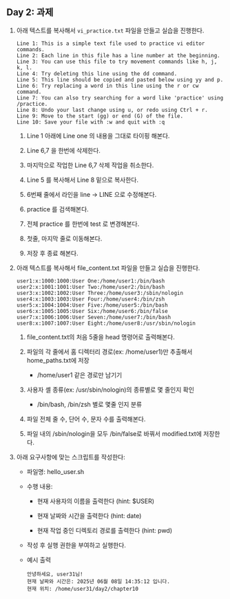 ## Day 2: 과제



1. 아래 텍스트를 복사해서 `vi_practice.txt` 파일을 만들고 실습을 진행한다.

    ```
    Line 1: This is a simple text file used to practice vi editor commands.
    Line 2: Each line in this file has a line number at the beginning.
    Line 3: You can use this file to try movement commands like h, j, k, l.
    Line 4: Try deleting this line using the dd command.
    Line 5: This line should be copied and pasted below using yy and p.
    Line 6: Try replacing a word in this line using the r or cw command.
    Line 7: You can also try searching for a word like 'practice' using /practice.
    Line 8: Undo your last change using u, or redo using Ctrl + r.
    Line 9: Move to the start (gg) or end (G) of the file.
    Line 10: Save your file with :w and quit with :q
    ```

    1. Line 1 아래에 Line one 의 내용을 그대로 타이핑 해본다.

    2. Line 6,7 을 한번에 삭제한다.

    3. 마지막으로 작업한 Line 6,7 삭제 작업을 취소한다.

    4. Line 5 를 복사해서 Line 8 밑으로 복사한다.

    5. 6번째 줄에서 라인을 line -> LINE 으로 수정해본다.

    6. practice 를 검색해본다.

    7. 전체 practice 를 한번에 test 로 변경해본다.

    8. 첫줄, 마지막 줄로 이동해본다.

    9. 저장 후 종료 해본다.

2. 아래 텍스트를 복사해서 file_content.txt 파일을 만들고 실습을 진행한다.

    ```
    user1:x:1000:1000:User One:/home/user1:/bin/bash
    user2:x:1001:1001:User Two:/home/user2:/bin/bash
    user3:x:1002:1002:User Three:/home/user3:/sbin/nologin
    user4:x:1003:1003:User Four:/home/user4:/bin/zsh
    user5:x:1004:1004:User Five:/home/user5:/bin/bash
    user6:x:1005:1005:User Six:/home/user6:/bin/false
    user7:x:1006:1006:User Seven:/home/user7:/bin/bash
    user8:x:1007:1007:User Eight:/home/user8:/usr/sbin/nologin
    ```

    1. file_content.txt의 처음 5줄을 head 명령어로 출력해본다.

    2. 파일의 각 줄에서 홈 디렉터리 경로(ex: /home/user1)만 추출해서 home_paths.txt에 저장
        - /home/user1 같은 경로만 남기기

    3. 사용자 셸 종류(ex: /usr/sbin/nologin)의 종류별로 몇 줄인지 확인
        - /bin/bash, /bin/zsh 별로 몇줄 인지 분류

    4. 파일 전체 줄 수, 단어 수, 문자 수를 출력해본다.

    5. 파일 내의 /sbin/nologin을 모두 /bin/false로 바꿔서 modified.txt에 저장한다.


3. 아래 요구사항에 맞는 스크립트를 작성한다:

    - 파일명: hello_user.sh

    - 수행 내용:

        - 현재 사용자의 이름을 출력한다 (hint: $USER)

        - 현재 날짜와 시간을 출력한다 (hint: date)

        - 현재 작업 중인 디렉토리 경로를 출력한다 (hint: pwd)

    - 작성 후 실행 권한을 부여하고 실행한다.

    - 예시 출력
        ```
        안녕하세요, user31님!
        현재 날짜와 시간은: 2025년 06월 08일 14:35:12 입니다.
        현재 위치: /home/user31/day2/chapter10
        ```
